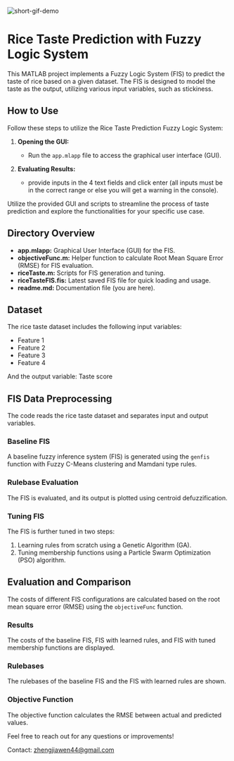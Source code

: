 
![short-gif-demo](shortDemo.gif)
# Rice Taste Prediction with Fuzzy Logic System

This MATLAB project implements a Fuzzy Logic System (FIS) to predict the taste of rice based on a given dataset. The FIS is designed to model the taste as the output, utilizing various input variables, such as stickiness.


## How to Use

Follow these steps to utilize the Rice Taste Prediction Fuzzy Logic System:

1. **Opening the GUI:**
   - Run the `app.mlapp` file to access the graphical user interface (GUI).

2. **Evaluating Results:**
   - provide inputs in the 4 text fields and click enter (all inputs must be in the correct range or else you will get a warning in the console).

Utilize the provided GUI and scripts to streamline the process of taste prediction and explore the functionalities for your specific use case.

## Directory Overview

- **app.mlapp:** Graphical User Interface (GUI) for the FIS.
- **objectiveFunc.m:** Helper function to calculate Root Mean Square Error (RMSE) for FIS evaluation.
- **riceTaste.m:** Scripts for FIS generation and tuning.
- **riceTasteFIS.fis:** Latest saved FIS file for quick loading and usage.
- **readme.md:** Documentation file (you are here).

## Dataset

The rice taste dataset includes the following input variables:
- Feature 1
- Feature 2
- Feature 3
- Feature 4

And the output variable: Taste score

## FIS Data Preprocessing

The code reads the rice taste dataset and separates input and output variables.

### Baseline FIS

A baseline fuzzy inference system (FIS) is generated using the `genfis` function with Fuzzy C-Means clustering and Mamdani type rules.

### Rulebase Evaluation

The FIS is evaluated, and its output is plotted using centroid defuzzification.

### Tuning FIS

The FIS is further tuned in two steps:
1. Learning rules from scratch using a Genetic Algorithm (GA).
2. Tuning membership functions using a Particle Swarm Optimization (PSO) algorithm.

## Evaluation and Comparison

The costs of different FIS configurations are calculated based on the root mean square error (RMSE) using the `objectiveFunc` function.

### Results

The costs of the baseline FIS, FIS with learned rules, and FIS with tuned membership functions are displayed.

### Rulebases

The rulebases of the baseline FIS and the FIS with learned rules are shown.

### Objective Function

The objective function calculates the RMSE between actual and predicted values.

Feel free to reach out for any questions or improvements!

Contact: zhengjiawen44@gmail.com

